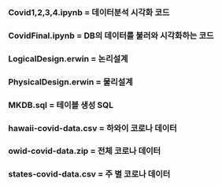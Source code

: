 ### Covid1,2,3,4.ipynb = 데이터분석 시각화 코드
### CovidFinal.ipynb = DB의 데이터를 불러와 시각화하는 코드
### LogicalDesign.erwin = 논리설계
### PhysicalDesign.erwin = 물리설계
### MKDB.sql = 테이블 생성 SQL
### hawaii-covid-data.csv = 하와이 코로나 데이터
### owid-covid-data.zip = 전체 코로나 데이터
### states-covid-data.csv = 주 별 코로나 데이터

